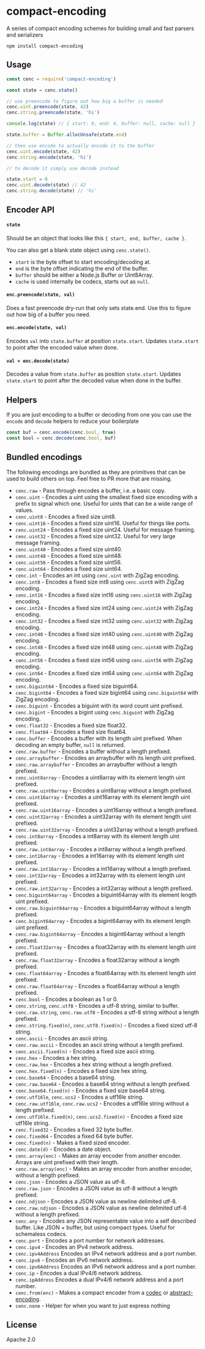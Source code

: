 # compact-encoding

A series of compact encoding schemes for building small and fast parsers and serializers

```
npm install compact-encoding
```

## Usage

```js
const cenc = require('compact-encoding')

const state = cenc.state()

// use preencode to figure out how big a buffer is needed
cenc.uint.preencode(state, 42)
cenc.string.preencode(state, 'hi')

console.log(state) // { start: 0, end: 4, buffer: null, cache: null }

state.buffer = Buffer.allocUnsafe(state.end)

// then use encode to actually encode it to the buffer
cenc.uint.encode(state, 42)
cenc.string.encode(state, 'hi')

// to decode it simply use decode instead

state.start = 0
cenc.uint.decode(state) // 42
cenc.string.decode(state) // 'hi'
```

## Encoder API

#### `state`

Should be an object that looks like this `{ start, end, buffer, cache }`.

You can also get a blank state object using `cenc.state()`.

- `start` is the byte offset to start encoding/decoding at.
- `end` is the byte offset indicating the end of the buffer.
- `buffer` should be either a Node.js Buffer or Uint8Array.
- `cache` is used internally be codecs, starts out as `null`.

#### `enc.preencode(state, val)`

Does a fast preencode dry-run that only sets state.end.
Use this to figure out how big of a buffer you need.

#### `enc.encode(state, val)`

Encodes `val` into `state.buffer` at position `state.start`.
Updates `state.start` to point after the encoded value when done.

#### `val = enc.decode(state)`

Decodes a value from `state.buffer` as position `state.start`.
Updates `state.start` to point after the decoded value when done in the buffer.

## Helpers

If you are just encoding to a buffer or decoding from one you can use the `encode` and `decode` helpers
to reduce your boilerplate

```js
const buf = cenc.encode(cenc.bool, true)
const bool = cenc.decode(cenc.bool, buf)
```

## Bundled encodings

The following encodings are bundled as they are primitives that can be used
to build others on top. Feel free to PR more that are missing.

- `cenc.raw` - Pass through encodes a buffer, i.e. a basic copy.
- `cenc.uint` - Encodes a uint using the smallest fixed size encoding with a prefix to signal which one. Useful for uints that can be a wide range of values.
- `cenc.uint8` - Encodes a fixed size uint8.
- `cenc.uint16` - Encodes a fixed size uint16. Useful for things like ports.
- `cenc.uint24` - Encodes a fixed size uint24. Useful for message framing.
- `cenc.uint32` - Encodes a fixed size uint32. Useful for very large message framing.
- `cenc.uint40` - Encodes a fixed size uint40.
- `cenc.uint48` - Encodes a fixed size uint48.
- `cenc.uint56` - Encodes a fixed size uint56.
- `cenc.uint64` - Encodes a fixed size uint64.
- `cenc.int` - Encodes an int using `cenc.uint` with ZigZag encoding.
- `cenc.int8` - Encodes a fixed size int8 using `cenc.uint8` with ZigZag encoding.
- `cenc.int16` - Encodes a fixed size int16 using `cenc.uint16` with ZigZag encoding.
- `cenc.int24` - Encodes a fixed size int24 using `cenc.uint24` with ZigZag encoding.
- `cenc.int32` - Encodes a fixed size int32 using `cenc.uint32` with ZigZag encoding.
- `cenc.int40` - Encodes a fixed size int40 using `cenc.uint40` with ZigZag encoding.
- `cenc.int48` - Encodes a fixed size int48 using `cenc.uint48` with ZigZag encoding.
- `cenc.int56` - Encodes a fixed size int56 using `cenc.uint56` with ZigZag encoding.
- `cenc.int64` - Encodes a fixed size int64 using `cenc.uint64` with ZigZag encoding.
- `cenc.biguint64` - Encodes a fixed size biguint64.
- `cenc.bigint64` - Encodes a fixed size bigint64 using `cenc.biguint64` with ZigZag encoding.
- `cenc.biguint` - Encodes a biguint with its word count uint prefixed.
- `cenc.bigint` - Encodes a bigint using `cenc.biguint` with ZigZag encoding.
- `cenc.float32` - Encodes a fixed size float32.
- `cenc.float64` - Encodes a fixed size float64.
- `cenc.buffer` - Encodes a buffer with its length uint prefixed. When decoding an empty buffer, `null` is returned.
- `cenc.raw.buffer` - Encodes a buffer without a length prefixed.
- `cenc.arraybuffer` - Encodes an arraybuffer with its length uint prefixed.
- `cenc.raw.arraybuffer` - Encodes an arraybuffer without a length prefixed.
- `cenc.uint8array` - Encodes a uint8array with its element length uint prefixed.
- `cenc.raw.uint8array` - Encodes a uint8array without a length prefixed.
- `cenc.uint16array` - Encodes a uint16array with its element length uint prefixed.
- `cenc.raw.uint16array` - Encodes a uint16array without a length prefixed.
- `cenc.uint32array` - Encodes a uint32array with its element length uint prefixed.
- `cenc.raw.uint32array` - Encodes a uint32array without a length prefixed.
- `cenc.int8array` - Encodes a int8array with its element length uint prefixed.
- `cenc.raw.int8array` - Encodes a int8array without a length prefixed.
- `cenc.int16array` - Encodes a int16array with its element length uint prefixed.
- `cenc.raw.int16array` - Encodes a int16array without a length prefixed.
- `cenc.int32array` - Encodes a int32array with its element length uint prefixed.
- `cenc.raw.int32array` - Encodes a int32array without a length prefixed.
- `cenc.biguint64array` - Encodes a biguint64array with its element length uint prefixed.
- `cenc.raw.biguint64array` - Encodes a biguint64array without a length prefixed.
- `cenc.bigint64array` - Encodes a bigint64array with its element length uint prefixed.
- `cenc.raw.bigint64array` - Encodes a bigint64array without a length prefixed.
- `cenc.float32array` - Encodes a float32array with its element length uint prefixed.
- `cenc.raw.float32array` - Encodes a float32array without a length prefixed.
- `cenc.float64array` - Encodes a float64array with its element length uint prefixed.
- `cenc.raw.float64array` - Encodes a float64array without a length prefixed.
- `cenc.bool` - Encodes a boolean as 1 or 0.
- `cenc.string`, `cenc.utf8` - Encodes a utf-8 string, similar to buffer.
- `cenc.raw.string`, `cenc.raw.utf8` - Encodes a utf-8 string without a length prefixed.
- `cenc.string.fixed(n)`, `cenc.utf8.fixed(n)` - Encodes a fixed sized utf-8 string.
- `cenc.ascii` - Encodes an ascii string.
- `cenc.raw.ascii` - Encodes an ascii string without a length prefixed.
- `cenc.ascii.fixed(n)` - Encodes a fixed size ascii string.
- `cenc.hex` - Encodes a hex string.
- `cenc.raw.hex` - Encodes a hex string without a length prefixed.
- `cenc.hex.fixed(n)` - Encodes a fixed size hex string.
- `cenc.base64` - Encodes a base64 string.
- `cenc.raw.base64` - Encodes a base64 string without a length prefixed.
- `cenc.base64.fixed(n)` - Encodes a fixed size base64 string.
- `cenc.utf16le`, `cenc.ucs2` - Encodes a utf16le string.
- `cenc.raw.utf16le`, `cenc.raw.ucs2` - Encodes a utf16le string without a length prefixed.
- `cenc.utf16le.fixed(n)`, `cenc.ucs2.fixed(n)` - Encodes a fixed size utf16le string.
- `cenc.fixed32` - Encodes a fixed 32 byte buffer.
- `cenc.fixed64` - Encodes a fixed 64 byte buffer.
- `cenc.fixed(n)` - Makes a fixed sized encoder.
- `cenc.date(d)` - Encodes a date object.
- `cenc.array(enc)` - Makes an array encoder from another encoder. Arrays are uint prefixed with their length.
- `cenc.raw.array(enc)` - Makes an array encoder from another encoder, without a length prefixed.
- `cenc.json` - Encodes a JSON value as utf-8.
- `cenc.raw.json` - Encodes a JSON value as utf-8 without a length prefixed.
- `cenc.ndjson` - Encodes a JSON value as newline delimited utf-8.
- `cenc.raw.ndjson` - Encodes a JSON value as newline delimited utf-8 without a length prefixed.
- `cenc.any` - Encodes any JSON representable value into a self described buffer. Like JSON + buffer, but using compact types. Useful for schemaless codecs.
- `cenc.port` - Encodes a port number for network addresses.
- `cenc.ipv4` - Encodes an IPv4 network address.
- `cenc.ipv4Address` Encodes an IPv4 network address and a port number.
- `cenc.ipv6` - Encodes an IPv6 network address.
- `cenc.ipv6Address` Encodes an IPv6 network address and a port number.
- `cenc.ip` - Encodes a dual IPv4/6 network address.
- `cenc.ipAddress` Encodes a dual IPv4/6 network address and a port number.
- `cenc.from(enc)` - Makes a compact encoder from a [codec](https://github.com/mafintosh/codecs) or [abstract-encoding](https://github.com/mafintosh/abstract-encoding).
- `cenc.none` - Helper for when you want to just express nothing

## License

Apache 2.0
